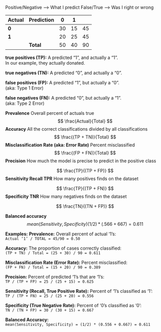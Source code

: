 Positive/Negative —> What I predict
False/True —> Was I right or wrong

| Actual | Prediction | 0   | 1   |     |
| ------ | ---------- | --- | --- | --- |
| **0**  |            | 30  | 15  | 45  |
| **1**  |            | 20  | 25  | 45  |
|        | **Total**  | 50  | 40  | 90  |

**true positives (TP):** A predicted “1”, and actually a “1”.  
In our example, they actually donated.

**true negatives (TN):** A predicted “0”, and actually a “0”.

**false positives (FP):** A predicted “1”, but actually a “0”.  
(aka: Type 1 Error)

**false negatives (FN):** A predicted “0”, but actually a “1”.  
(aka: Type 2 Error)

**Prevalence**
Overall percent of actuals true
$$
\frac{Actual}{Total}
$$
**Accuracy**
All the correct classifications divided by all classifications
$$
\frac{(TP + TN)}{Total}
$$
**Misclassification Rate (aka: Error Rate)**
Percent misclassified
$$
\frac{(FP + FN)}{Total}
$$
**Precision**
How much the model is precise to predict in the positive class

$$
\frac{TP}{(TP + FP)}
$$
**Sensitivity Recall TPR**
How many positives finds on the dataset

$$
\frac{TP}{(TP + FN)}
$$
**Specificity TNR**
How many negatives finds on the dataset

$$
\frac{TN}{(TN + FP)}
$$

**Balanced accuracy**
$$
mean(Sensitivity,Specificity)(1/2)*(.566+667) = 0.611
$$

**Examples:**
**Prevalence:** Overall percent of actual ‘1’s:  
  `Actual ‘1’ / TOTAL = 45/90 = 0.50`

**Accuracy:** The proportion of cases correctly classified:  
  `(TP + TN) / Total = (25 + 30) / 90 = 0.611`

**Misclassification Rate (Error Rate):** Percent misclassified:  
  `(FP + FN) / Total = (15 + 20) / 90 = 0.389`

**Precision:** Percent of predicted ‘1’s that are ‘1’s:  
  `TP / (TP + FP) = 25 / (25 + 15) = 0.625`

**Sensitivity (Recall, True Positive Rate):** Percent of ‘1’s classified as ‘1’:  
  `TP / (TP + FN) = 25 / (25 + 20) = 0.556`

**Specificity (True Negative Rate):** Percent of ‘0’s classified as ‘0’:  
  `TN / (TN + FP) = 30 / (30 + 15) = 0.667`

**Balanced Accuracy:**  
  `mean(Sensitivity, Specificity) = (1/2) * (0.556 + 0.667) = 0.611`